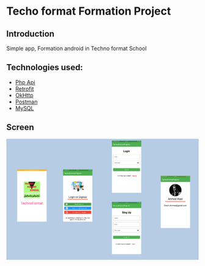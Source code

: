 # Techo format Formation Project

## Introduction
Simple app, Formation android in Techno format School



## Technologies used:
* [Php Api](https://www.mulesoft.com/resources/api/what-is-an-api)
* [Retrofit](https://square.github.io/retrofit/)
* [OkHttp](https://square.github.io/okhttp/)
* [Postman](https://www.postman.com/)
* [MySQL](https://www.mysql.com/)


## Screen

<p>

<img src="assets/1.png" alt="drawing" width="800"/>

  </p>
